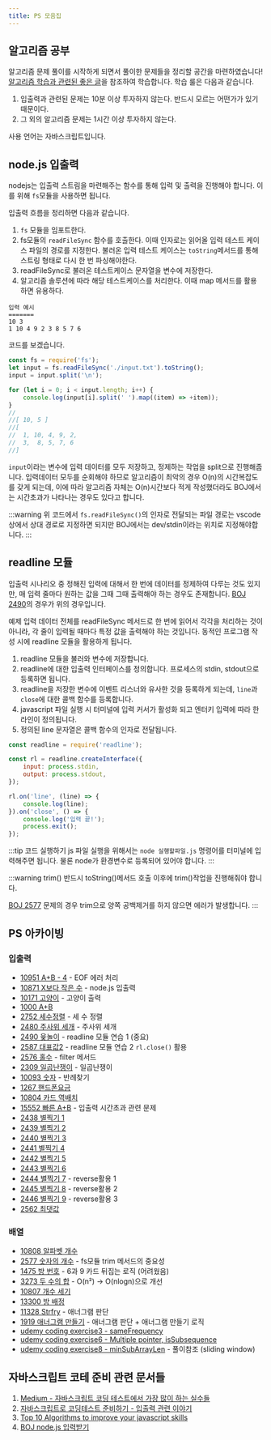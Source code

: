 ```yaml
---
title: PS 모음집
---
```


## 알고리즘 공부

알고리즘 문제 풀이를 시작하게 되면서 풀이한 문제들을 정리할 공간을 마련하였습니다! [알고리즘 학습과 관련된 좋은 글](https://plzrun.tistory.com/entry/%EC%95%8C%EA%B3%A0%EB%A6%AC%EC%A6%98-%EB%AC%B8%EC%A0%9C%ED%92%80%EC%9D%B4PS-%EC%8B%9C%EC%9E%91%ED%95%98%EA%B8%B0)을 참조하여 학습합니다. 학습 룰은 다음과 같습니다.

1. 입출력과 관련된 문제는 10분 이상 투자하지 않는다. 반드시 모르는 어떤가가 있기 때문이다.
2. 그 외의 알고리즘 문제는 1시간 이상 투자하지 않는다.

사용 언어는 자바스크립트입니다.

## node.js 입출력

nodejs는 입출력 스트림을 마련해주는 함수를 통해 입력 및 출력을 진행해야 합니다. 이를 위해 `fs`모듈을 사용하면 됩니다.

입출력 흐름을 정리하면 다음과 같습니다.

1. `fs` 모듈을 임포트한다.
2. fs모듈의 `readFileSync` 함수를 호출한다. 이때 인자로는 읽어올 입력 테스트 케이스 파일의 경로를 지정한다. 불러온 입력 테스트 케이스는 `toString`메서드를 통해 스트링 형태로 다시 한 번 파싱해야한다.
3. readFileSync로 불러온 테스트케이스 문자열을 변수에 저장한다.
4. 알고리즘 솔루션에 따라 해당 테스트케이스를 처리한다. 이때 map 메서드를 활용하면 유용하다.

```text
입력 예시
=======
10 3
1 10 4 9 2 3 8 5 7 6
```

코드를 보겠습니다.

```javascript
const fs = require('fs');
let input = fs.readFileSync('./input.txt').toString();
input = input.split('\n');

for (let i = 0; i < input.length; i++) {
    console.log(input[i].split(' ').map((item) => +item));
}
//
//[ 10, 5 ]
//[
//  1, 10, 4, 9, 2,
//  3,  8, 5, 7, 6
//]
```

`input`이라는 변수에 입력 데이터를 모두 저장하고, 정제하는 작업을 split으로 진행해줍니다. 입력데이터 모두를 순회해야 하므로 알고리즘이 최악의 경우 O(n)의 시간복잡도를 갖게 되는데, 이에 따라 알고리즘 자체는 O(n)시간보다 적게 작성했더라도 BOJ에서는 시간초과가 나타나는 경우도 있다고 합니다.

:::warning
위 코드에서 `fs.readFileSync()`의 인자로 전달되는 파일 경로는 vscode상에서 상대 경로로 지정하면 되지만 BOJ에서는 dev/stdin이라는 위치로 지정해야합니다.
:::

## readline 모듈

입출력 시나리오 중 정해진 입력에 대해서 한 번에 데이터를 정제하여 다루는 것도 있지만, 매 입력 줄마다 원하는 값을 그때 그때 출력해야 하는 경우도 존재합니다. [BOJ 2490](https://www.acmicpc.net/problem/2490)의 경우가 위의 경우입니다.

예제 입력 데이터 전체를 readFileSync 메서드로 한 번에 읽어서 각각을 처리하는 것이 아니라, 각 줄이 입력될 때마다 특정 값을 출력해야 하는 것입니다. 동적인 프로그램 작성 시에 readline 모듈을 활용하게 됩니다.

1. readline 모듈을 불러와 변수에 저장합니다.
2. readline에 대한 입출력 인터페이스를 정의합니다. 프로세스의 stdin, stdout으로 등록하면 됩니다.
3. readline을 저장한 변수에 이벤트 리스너와 유사한 것을 등록하게 되는데, `line`과 `close`에 대한 콜백 함수를 등록합니다.
4. javascript 파일 실행 시 터미널에 입력 커서가 활성화 되고 엔터키 입력에 따라 한 라인이 정의됩니다.
5. 정의된 line 문자열은 콜백 함수의 인자로 전달됩니다.

```javascript
const readline = require('readline');

const rl = readline.createInterface({
    input: process.stdin,
    output: process.stdout,
});

rl.on('line', (line) => {
    console.log(line);
}).on('close', () => {
    console.log('입력 끝!');
    process.exit();
});
```

:::tip 코드 실행하기
js 파일 실행을 위해서는 `node 실행할파일.js` 명령어를 터미널에 입력해주면 됩니다. 물론 node가 환경변수로 등록되어 있어야 합니다.
:::

:::warning trim()
반드시 toString()메서드 호출 이후에 trim()작업을 진행해줘야 합니다.

[BOJ 2577](./ps/array/2577.md) 문제의 경우 trim으로 양쪽 공백제거를 하지 않으면 에러가 발생합니다.
:::

## PS 아카이빙

### 입출력

-   [10951 A+B - 4](./ps/input/10951.md) - EOF 에러 처리
-   [10871 X보다 작은 수](./ps/input/10871.md) - node.js 입출력
-   [10171 고양이](./ps/input/10171.md) - 고양이 출력
-   [1000 A+B](./ps/input/1000.md)
-   [2752 세수정렬](./ps/input/2752.md) - 세 수 정렬
-   [2480 주사위 세개](./ps/input/2480.md) - 주사위 세개
-   [2490 윷놀이](./ps/input/2490.md) - readline 모듈 연습 1 (중요)
-   [2587 대표값2](./ps/input/2587.md) - readline 모듈 연습 2 `rl.close()` 활용
-   [2576 홀수](./ps/input/2576.md) - filter 메서드
-   [2309 일곱난쟁이](./ps/input/2309.md) - 일곱난쟁이
-   [10093 숫자](./ps/input/10093.md) - 반례찾기
-   [1267 핸드폰요금](./ps/input/1267.md)
-   [10804 카드 역배치](./ps/input/10804.md)
-   [15552 빠른 A+B](./ps/input/15552.md) - 입출력 시간초과 관련 문제
-   [2438 별찍기 1](./ps/input/2438.md)
-   [2439 별찍기 2](./ps/input/2439.md)
-   [2440 별찍기 3](./ps/input/2440.md)
-   [2441 별찍기 4](./ps/input/2441.md)
-   [2442 별찍기 5](./ps/input/2442.md)
-   [2443 별찍기 6](./ps/input/2443.md)
-   [2444 별찍기 7](./ps/input/2444.md) - reverse활용 1
-   [2445 별찍기 8](./ps/input/2445.md) - reverse활용 2
-   [2446 별찍기 9](./ps/input/2446.md) - reverse활용 3
-   [2562 최댓값](./ps/input/2562.md)

### 배열

-   [10808 알파벳 개수](./ps/array/10808.md)
-   [2577 숫자의 개수](./ps/array/2577.md) - fs모듈 trim 메서드의 중요성
-   [1475 방 번호](./ps/array/1475.md) - 6과 9 카드 뒤집는 로직 (어려웠음)
-   [3273 두 수의 합](./ps/array/3273.md) - O(n²) -> O(nlogn)으로 개선
-   [10807 개수 세기](./ps/array/10807.md)
-   [13300 방 배정](./ps/array/13300.md)
-   [11328 Strfry](./ps/array/11328.md) - 애너그램 판단
-   [1919 애너그램 만들기](./ps/array/1919.md) - 애너그램 판단 + 애너그램 만들기 로직
-   [udemy coding exercise3 - sameFrequency](./ps/array/cx3.md)
-   [udemy coding exercise6 - Multiple pointer, isSubsequence](./ps/array/cx6.md)
-   [udemy coding exercise8 - minSubArrayLen](./ps/array/cx8.md) - 풀이참조 (sliding window)

## 자바스크립트 코테 준비 관련 문서들

1. [Medium - 자바스크립트 코딩 테스트에서 가장 많이 하는 실수들](https://medium.com/%EC%98%A4%EB%8A%98%EC%9D%98-%ED%94%84%EB%A1%9C%EA%B7%B8%EB%9E%98%EB%B0%8D/%EC%9E%90%EB%B0%94%EC%8A%A4%ED%81%AC%EB%A6%BD%ED%8A%B8-%EC%BD%94%EB%94%A9-%ED%85%8C%EC%8A%A4%ED%8A%B8%EC%97%90%EC%84%9C-%EA%B0%80%EC%9E%A5-%EB%A7%8E%EC%9D%B4%ED%95%98%EB%8A%94-%EC%8B%A4%EC%88%98%EB%93%A4-a10df2c884c)
2. [자바스크립트로 코딩테스트 준비하기 - 입출력 관련 이야기](https://velog.io/@bigsaigon333/Javascript%EB%A1%9C-%EC%BD%94%EB%94%A9%ED%85%8C%EC%8A%A4%ED%8A%B8-%EC%A4%80%EB%B9%84%ED%95%98%EA%B8%B01)
3. [Top 10 Algorithms to improve your javascript skills](https://medium.com/javascript-in-plain-english/top-10-algorithms-improve-your-javascript-skills-21507c25ff7)
4. [BOJ node.js 입력받기](https://velog.io/@exploit017/%EB%B0%B1%EC%A4%80Node.js-Node.js-%EC%9E%85%EB%A0%A5-%EB%B0%9B%EA%B8%B0)
